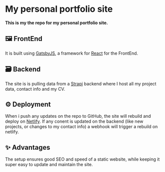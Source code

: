 # My personal portfolio site

**This is my the repo for my personal portfolio site.**

## 🖼 FrontEnd

It is built using [GatsbyJS](https://www.gatsbyjs.com), a framework for [React](https://reactjs.org) for the FrontEnd.

## 🗃 Backend

The site is is pulling data from a [Strapi](https://strapi.io) backend where I host all my project data, contact info and my CV.

## ⚙️ Deployment

When i push any updates on the repo to GitHub, the site will rebuild and deploy on [Netlify](https://www.netlify.com).
If any conent is updated on the backend (like new projects, or changes to my contact info) a webhook will trigger a rebuild on netlify.

## ✨ Advantages

The setup ensures good SEO and speed of a static website, while keeping it super easy to update and maintain the site.
